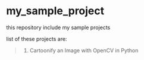 # my_sample_project
this repository include my sample projects 

list of these projects are:
> 1. Cartoonify an Image with OpenCV in Python

